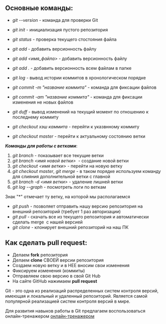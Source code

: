 ## Основные команды:

* *git --version* - команда для проверки Git
* *git init* - инициализация пустого репозитория
* *git status* - проверка текущего стостояния файла
* *git add* - добавить версионность файлу
* *git add <имя_файла>* - добавить версионность файлу
* *git add .* - добавить версионность всем файлам в папке
* *git log* - вывод истории коммитов в хронологическом порядке

* *git commit -m "название коммита"* - команда для фиксации файлов 
* *git commit -am "название коммита"* - команда для фиксации изменения не новых файлов 
* *git duff* - вывод изменений на текущий момент по отношению к последнему коммиту
* *git checkout хэш каммита* - перейти к указвнному коммиту
* *git checkout master* - перейти к актуальному состоянию ветки

__*Команды для работы с ветками*__:
1. *git branch* - показывает все текущие ветки
2. *git branch <имя новой ветки>*  - создание новой ветки
3. *git checkout <имя ветки>* - перейти на новую ветку
4. *git checkout master*, *git merge* - в таком порядке используем команду для слияния дополнительной ветки с главной
5. *git branch -d <имя ветки>* - удаление лишней ветки
6. *git log --graph* - посмотреть логи по веткам 

Знак "*" отмечает ту ветку, на которой мы располагаемся

* *git push* - позволяет отправить нашу версию репозитория на внешний репозиторий (требует 1 раз авторизации)
* *git pull* - скачать все из текущего репозитория и автоматически сделать merge  с нашей версией
* *git clone* - клонирует внешний репозиторий на наш ПК

## Как сделать pull request:

* Делаем **fork** репозитория
* Делаем **clone** СВОЕЙ версии репозитория 
* Создаем новую ветку и в НЕЕ вносим свои изменения
* Фиксируем изменения (коммиты)
* Отправляем свою версию в свой Git Hub
* На сайте GitHub нажимаем **pull request**

Git - это одна из реализаций распределенных систем контроля версий, имеющая и локальный и удаленный репозиторий. Является самой популярной реализацией систем контроля версий в мире.

Для развития навыков работы в Git предлагаем воспользоваться онлайн-тренажером [онлайн-тренажером](https://learngitbranching.js.org/?locale=ru_RU)